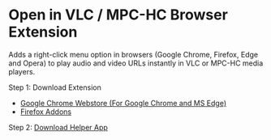 # Open in VLC / MPC-HC Browser Extension
Adds a right-click menu option in browsers (Google Chrome, Firefox, Edge and Opera) to play audio and video URLs instantly in VLC or MPC-HC media players.

Step 1: Download Extension   
 - [Google Chrome Webstore (For Google Chrome and MS Edge)](https://chromewebstore.google.com/detail/open-in-vlc-mpc-hc/falodpifnbpmbaobncfolccmfenlafdo)  
 - [Firefox Addons](https://addons.mozilla.org/en-US/firefox/addon/open-in-vlc-mpc-hc/)  

Step 2: [Download Helper App](https://github.com/jaswinder-singh/Open-in-VLC-MPCHC-Browser-Extension/releases/download/v1.2.8/Open_In_VLC_MPC_Windows_Helper.exe)
